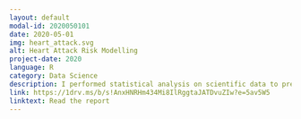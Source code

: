 ```yaml
---
layout: default
modal-id: 2020050101
date: 2020-05-01
img: heart_attack.svg
alt: Heart Attack Risk Modelling
project-date: 2020
language: R
category: Data Science
description: I performed statistical analysis on scientific data to predict the effect of Creatine Kinase levels on heart attack risk, fitting a generalised linear model on the data using R. I assessed the model quality and determined it was a good fit with CK being a good predictor of heart attack. The model was used to predict that 75% of patients would likely suffer a heart attack with CK levels of 126.14 IU/L or above. Finally, I visualised the model in R studio, highlighting the 75th percentile in line with our predictions. See the report below for more details, all R code and a few additional projects.
link: https://1drv.ms/b/s!AnxHNRHm434Mi8IlRggtaJATDvuZIw?e=5av5W5
linktext: Read the report
---
```


